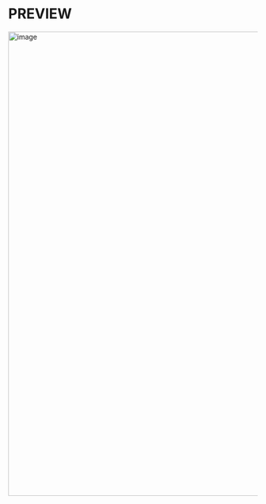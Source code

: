 <h1> PREVIEW </h1>
<img width="1919" height="936" alt="image" src="https://github.com/user-attachments/assets/13aca4cc-0bcc-471c-b69c-b3b9a8148147" />
